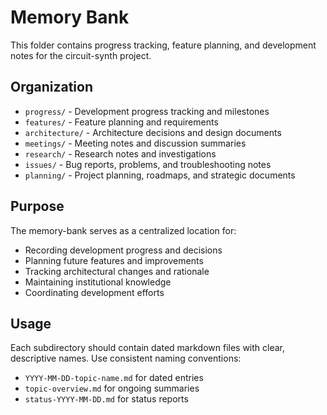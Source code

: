 # Memory Bank

This folder contains progress tracking, feature planning, and development notes for the circuit-synth project.

## Organization

- `progress/` - Development progress tracking and milestones
- `features/` - Feature planning and requirements
- `architecture/` - Architecture decisions and design documents
- `meetings/` - Meeting notes and discussion summaries
- `research/` - Research notes and investigations
- `issues/` - Bug reports, problems, and troubleshooting notes
- `planning/` - Project planning, roadmaps, and strategic documents

## Purpose

The memory-bank serves as a centralized location for:
- Recording development progress and decisions
- Planning future features and improvements
- Tracking architectural changes and rationale
- Maintaining institutional knowledge
- Coordinating development efforts

## Usage

Each subdirectory should contain dated markdown files with clear, descriptive names. Use consistent naming conventions:
- `YYYY-MM-DD-topic-name.md` for dated entries
- `topic-overview.md` for ongoing summaries
- `status-YYYY-MM-DD.md` for status reports
